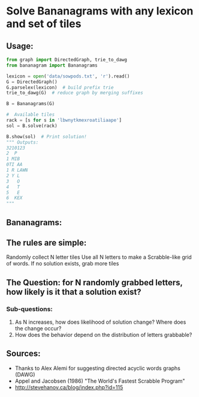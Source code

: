 # Solve Bananagrams with any lexicon and set of tiles

## Usage:

```python
from graph import DirectedGraph, trie_to_dawg
from bananagram import Bananagrams

lexicon = open('data/sowpods.txt', 'r').read()
G = DirectedGraph()
G.parselex(lexicon)  # build prefix trie
trie_to_dawg(G)  # reduce graph by merging suffixes

B = Bananagrams(G)

#  Available tiles
rack = [s for s in 'lbwnytkmexroatiliaape']
sol = B.solve(rack)

B.show(sol)  # Print solution!
""" Outputs:
3210123
2  P
1 MIB
0TI AA
1 R LAWN
2 Y L
3   O
4   T
5   E
6  KEX
"""
```
## Bananagrams:

## The rules are simple:
Randomly collect N letter tiles
Use all N letters to make a Scrabble-like grid of words.
If no solution exists, grab more tiles

## The Question: for N randomly grabbed letters, how likely is it that a solution exist?
### Sub-questions: 
1. As N increases, how does likelihood of solution change? Where does the change occur?
2. How does the behavior depend on the distribution of letters grabbable?

## Sources:
  * Thanks to Alex Alemi for suggesting directed acyclic words graphs (DAWG)
  * Appel and Jacobsen (1986) "The World's Fastest Scrabble Program"
  * http://stevehanov.ca/blog/index.php?id=115
